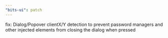 ```yaml
---
"bits-ui": patch
---
```


fix: Dialog/Popover clientX/Y detection to prevent password managers and other injected elements from closing the dialog when pressed
